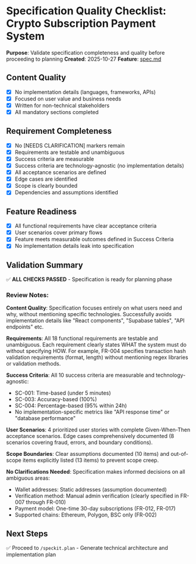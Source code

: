 # Specification Quality Checklist: Crypto Subscription Payment System

**Purpose**: Validate specification completeness and quality before proceeding to planning
**Created**: 2025-10-27
**Feature**: [spec.md](../spec.md)

## Content Quality

- [x] No implementation details (languages, frameworks, APIs)
- [x] Focused on user value and business needs
- [x] Written for non-technical stakeholders
- [x] All mandatory sections completed

## Requirement Completeness

- [x] No [NEEDS CLARIFICATION] markers remain
- [x] Requirements are testable and unambiguous
- [x] Success criteria are measurable
- [x] Success criteria are technology-agnostic (no implementation details)
- [x] All acceptance scenarios are defined
- [x] Edge cases are identified
- [x] Scope is clearly bounded
- [x] Dependencies and assumptions identified

## Feature Readiness

- [x] All functional requirements have clear acceptance criteria
- [x] User scenarios cover primary flows
- [x] Feature meets measurable outcomes defined in Success Criteria
- [x] No implementation details leak into specification

## Validation Summary

✅ **ALL CHECKS PASSED** - Specification is ready for planning phase

### Review Notes:

**Content Quality**: Specification focuses entirely on what users need and why, without mentioning specific technologies. Successfully avoids implementation details like "React components", "Supabase tables", "API endpoints" etc.

**Requirements**: All 18 functional requirements are testable and unambiguous. Each requirement clearly states WHAT the system must do without specifying HOW. For example, FR-004 specifies transaction hash validation requirements (format, length) without mentioning regex libraries or validation methods.

**Success Criteria**: All 10 success criteria are measurable and technology-agnostic:
- SC-001: Time-based (under 5 minutes)
- SC-003: Accuracy-based (100%)
- SC-004: Percentage-based (95% within 24h)
- No implementation-specific metrics like "API response time" or "database performance"

**User Scenarios**: 4 prioritized user stories with complete Given-When-Then acceptance scenarios. Edge cases comprehensively documented (8 scenarios covering fraud, errors, and boundary conditions).

**Scope Boundaries**: Clear assumptions documented (10 items) and out-of-scope items explicitly listed (13 items) to prevent scope creep.

**No Clarifications Needed**: Specification makes informed decisions on all ambiguous areas:
- Wallet addresses: Static addresses (assumption documented)
- Verification method: Manual admin verification (clearly specified in FR-007 through FR-010)
- Payment model: One-time 30-day subscriptions (FR-012, FR-017)
- Supported chains: Ethereum, Polygon, BSC only (FR-002)

## Next Steps

✅ Proceed to `/speckit.plan` - Generate technical architecture and implementation plan

